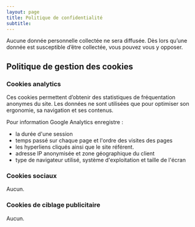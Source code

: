 ```yaml
---
layout: page
title: Politique de confidentialité
subtitle: 
---
```

 
Aucune donnée personnelle collectée ne sera diffusée. Dès lors qu’une donnée est susceptible d’être collectée, vous pouvez vous y opposer.

## Politique de gestion des cookies 
### Cookies analytics
Ces cookies permettent d’obtenir des statistiques de fréquentation anonymes du site. Les données ne sont utilisées que pour optimiser son ergonomie, sa navigation et ses contenus. 

Pour information Google Analytics enregistre :
- la durée d'une session
- temps passé sur chaque page et l'ordre des visites des pages
- les hyperliens cliqués ainsi que le site référent.
- adresse IP anonymisée et zone géographique du client
- type de navigateur utilisé, système d'exploitation et taille de l'écran

### Cookies sociaux
Aucun. 

### Cookies de ciblage publicitaire
Aucun. 
